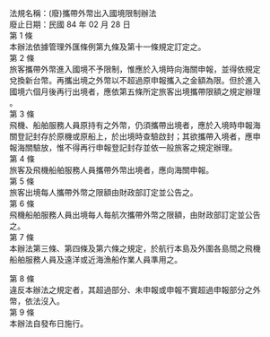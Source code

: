 法規名稱：(廢)攜帶外幣出入國境限制辦法  
廢止日期：民國 84 年 02 月 28 日  
第 1 條  
本辦法依據管理外匯條例第九條及第十一條規定訂定之。  
第 2 條  
旅客攜帶外幣進入國境不予限制，惟應於入境時向海關申報，並得依規定  
兌換新台幣。再攜出境之外幣以不超過原申報攜入之金額為限。但於進入  
國境六個月後再行出境者，應依第五條所定旅客出境攜帶限額之規定辦理  
。  
第 3 條  
飛機、船舶服務人員原持有之外幣，仍須攜帶出境者，應於入境時申報海  
關登記封存於原機或原船上，於出境時查驗啟封；其欲攜帶入境者，應申  
報海關驗放，惟不得再行申報登記封存並依一般旅客之規定辦理。  
第 4 條  
旅客及飛機船舶服務人員攜帶外幣出境者，應向海關申報。  
第 5 條  
旅客出境每人攜帶外幣之限額由財政部訂定並公告之。  
第 6 條  
飛機船舶服務人員出境每人每航次攜帶外幣之限額，由財政部訂定並公告  
之。  
第 7 條  
本辦法第三條、第四條及第六條之規定，於航行本島及外圍各島間之飛機  
船舶服務人員及遠洋或近海漁船作業人員準用之。  


第 8 條  
違反本辦法之規定者，其超過部分、未申報或申報不實超過申報部分之外  
幣，依法沒入。  
第 9 條  
本辦法自發布日施行。  


